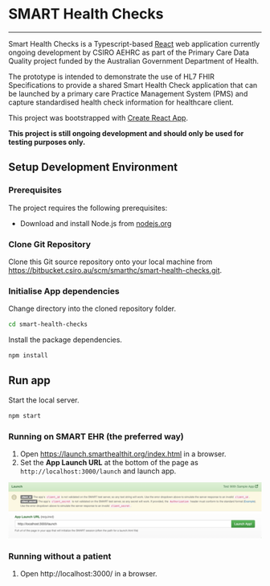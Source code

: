 # SMART Health Checks

---

Smart Health Checks is a Typescript-based [React](https://reactjs.org/) web application currently ongoing development by CSIRO AEHRC as part of the Primary Care Data Quality project funded by the Australian Government Department of Health.

The prototype is intended to demonstrate the use of HL7 FHIR Specifications to provide a shared Smart Health Check application that can be launched by a primary care Practice Management System (PMS) and capture standardised health check information for healthcare client.

This project was bootstrapped with [Create React App](https://github.com/facebook/create-react-app).

**This project is still ongoing development and should only be used for testing purposes only.**


## Setup Development Environment

### Prerequisites

The project requires the following prerequisites:

- Download and install Node.js from [nodejs.org](https://nodejs.org/en/download/)

### Clone Git Repository

Clone this Git source repository onto your local machine from https://bitbucket.csiro.au/scm/smarthc/smart-health-checks.git.

### Initialise App dependencies

Change directory into the cloned repository folder.

```sh
cd smart-health-checks
```

Install the package dependencies.

```sh
npm install
```

## Run app

Start the local server.

```sh
npm start
```

### Running on SMART EHR (the preferred way)

1. Open https://launch.smarthealthit.org/index.html in a browser.
2. Set the **App Launch URL** at the bottom of the page as ```http://localhost:3000/launch``` and launch app.

![img.png](images_readme/img.png)

### Running without a patient
1. Open http://localhost:3000/ in a browser.


